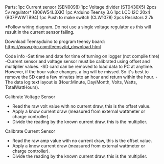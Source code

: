 Parts:
1pc Current sensor (SEN0098)
1pc Voltage divider (ST0430X5)
2pcs 5v regulator* (B06W54L3XK)
1pc Arduino Teensy 3.6
1pc LCD I2C 20x4 (B07PWWTB94)
1pc Push to make switch (CLW1078)
2pcs Resistors 2.7k

*Follow wiring diagram. Do not use a single voltage regulator 
as this will result in the current sensor failing.

Download Teensyduino to program teensy board: https://www.pjrc.com/teensy/td_download.html

Code info
-Set time and date for time of turning on logger (not compile time)
-Current sensor and voltage sensor must be calibrated using offset and
 multiplier values.
-SD card can be removed to load data to PC at anytime. However, if the hour value
 changes, a log will be missed. So it's best to remove the SD card a few minutes into
 an hour and return within the hour.
-The data log text layout is (Hour:Minute, Day/Month, Volts, Watts, TotalWattHours).

Calibrate Voltage Sensor
- Read the raw volt value with no current draw, this is the offset value.
- Apply a know current draw (measured from external wattmeter or charge controller).
- Divide the reading by the known current draw, this is the multiplier.

Calibrate Current Sensor
- Read the raw amp value with no current draw, this is the offset value.
- Apply a know current draw (measured from external wattmeter or charge controller).
- Divide the reading by the known current draw, this is the multiplier.
